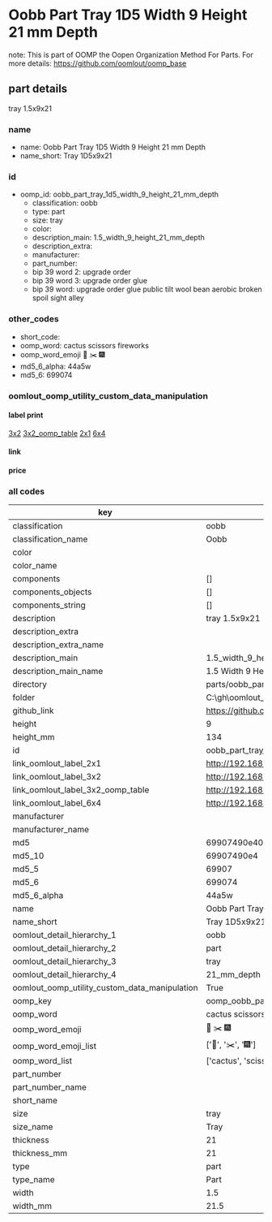 # Oobb Part Tray 1D5 Width 9 Height 21 mm Depth  

note: This is part of OOMP the Oopen Organization Method For Parts. For more details: https://github.com/oomlout/oomp_base

##  part details
  



tray 1.5x9x21



### name
* name: Oobb Part Tray 1D5 Width 9 Height 21 mm Depth
* name_short: Tray 1D5x9x21 
### id
* oomp_id: oobb_part_tray_1d5_width_9_height_21_mm_depth
  * classification: oobb
  * type: part
  * size: tray
  * color: 
  * description_main: 1.5_width_9_height_21_mm_depth
  * description_extra: 
  * manufacturer: 
  * part_number: 
  * bip 39 word 2: upgrade order
  * bip 39 word 3: upgrade order glue
  * bip 39 word: upgrade order glue public tilt wool bean aerobic broken spoil sight alley

### other_codes
* short_code: 
* oomp_word: cactus scissors fireworks
* oomp_word_emoji :cactus: :scissors: :fireworks:
* md5_6_alpha: 44a5w
* md5_6: 699074






### oomlout_oomp_utility_custom_data_manipulation
#### label print
[3x2](http://192.168.1.245:1112/?label=oomp%2044a5w)
[3x2_oomp_table](http://192.168.1.108:1112/?label=oomp%2044a5w)
[2x1](http://192.168.1.242:1112/?label=oomp%2044a5w)
[6x4](http://192.168.1.55:1112/?label=oomp%2044a5w)    

#### link

                              

#### price







### all codes 
| key | value |  
| --- | --- |  
| classification | oobb |  
| classification_name | Oobb |  
| color |  |  
| color_name |  |  
| components | [] |  
| components_objects | [] |  
| components_string | [] |  
| description | tray 1.5x9x21 |  
| description_extra |  |  
| description_extra_name |  |  
| description_main | 1.5_width_9_height_21_mm_depth |  
| description_main_name | 1.5 Width 9 Height 21 mm Depth |  
| directory | parts/oobb_part_tray_1d5_width_9_height_21_mm_depth |  
| folder | C:\gh\oomlout_oobb_version_4_generated_parts\parts\oobb_part_tray_1d5_width_9_height_21_mm_depth |  
| github_link | https://github.com/oomlout/oomlout_oomp_part_src/tree/main/parts/oobb_part_tray_1d5_width_9_height_21_mm_depth |  
| height | 9 |  
| height_mm | 134 |  
| id | oobb_part_tray_1d5_width_9_height_21_mm_depth |  
| link_oomlout_label_2x1 | http://192.168.1.242:1112/?label=oomp%2044a5w |  
| link_oomlout_label_3x2 | http://192.168.1.245:1112/?label=oomp%2044a5w |  
| link_oomlout_label_3x2_oomp_table | http://192.168.1.108:1112/?label=oomp%2044a5w |  
| link_oomlout_label_6x4 | http://192.168.1.55:1112/?label=oomp%2044a5w |  
| manufacturer |  |  
| manufacturer_name |  |  
| md5 | 69907490e4042273f5710ad0c7e70f75 |  
| md5_10 | 69907490e4 |  
| md5_5 | 69907 |  
| md5_6 | 699074 |  
| md5_6_alpha | 44a5w |  
| name | Oobb Part Tray 1D5 Width 9 Height 21 mm Depth |  
| name_short | Tray 1D5x9x21  |  
| oomlout_detail_hierarchy_1 | oobb |  
| oomlout_detail_hierarchy_2 | part |  
| oomlout_detail_hierarchy_3 | tray |  
| oomlout_detail_hierarchy_4 | 21_mm_depth |  
| oomlout_oomp_utility_custom_data_manipulation | True |  
| oomp_key | oomp_oobb_part_tray_1d5_width_9_height_21_mm_depth |  
| oomp_word | cactus scissors fireworks |  
| oomp_word_emoji | :cactus: :scissors: :fireworks: |  
| oomp_word_emoji_list | [':cactus:', ':scissors:', ':fireworks:'] |  
| oomp_word_list | ['cactus', 'scissors', 'fireworks'] |  
| part_number |  |  
| part_number_name |  |  
| short_name |  |  
| size | tray |  
| size_name | Tray |  
| thickness | 21 |  
| thickness_mm | 21 |  
| type | part |  
| type_name | Part |  
| width | 1.5 |  
| width_mm | 21.5 |  
